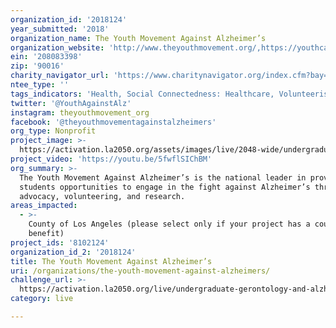 ```yaml
---
organization_id: '2018124'
year_submitted: '2018'
organization_name: The Youth Movement Against Alzheimer’s
organization_website: 'http://www.theyouthmovement.org/,https://youthcaregiving.org/'
ein: '208083398'
zip: '90016'
charity_navigator_url: 'https://www.charitynavigator.org/index.cfm?bay=search.profile&ein=208083398'
ntee_type: ''
tags_indicators: 'Health, Social Connectedness: Healthcare, Volunteerism'
twitter: '@YouthAgainstAlz'
instagram: theyouthmovement_org
facebook: '@theyouthmovementagainstalzheimers'
org_type: Nonprofit
project_image: >-
  https://activation.la2050.org/assets/images/live/2048-wide/undergraduate-gerontology-and-alzheimers-disease-awareness-association-dba-the-youth-movement-against-alzheimers.jpg
project_video: 'https://youtu.be/5fwflSIChBM'
org_summary: >-
  The Youth Movement Against Alzheimer’s is the national leader in providing
  students opportunities to engage in the fight against Alzheimer’s through
  advocacy, volunteering, and research.
areas_impacted:
  - >-
    County of Los Angeles (please select only if your project has a countywide
    benefit)
project_ids: '8102124'
organization_id_2: '2018124'
title: The Youth Movement Against Alzheimer’s
uri: /organizations/the-youth-movement-against-alzheimers/
challenge_url: >-
  https://activation.la2050.org/live/undergraduate-gerontology-and-alzheimers-disease-awareness-association-dba-the-youth-movement-against-alzheimers/
category: live

---
```

